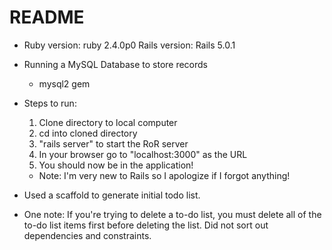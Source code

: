 # README

- Ruby version: ruby 2.4.0p0 Rails version: Rails 5.0.1

- Running a MySQL Database to store records
  * mysql2 gem

- Steps to run:
  1. Clone directory to local computer
  2. cd into cloned directory
  3. "rails server" to start the RoR server
  4. In your browser go to "localhost:3000" as the URL
  5. You should now be in the application!
    * Note: I'm very new to Rails so I apologize if I forgot anything!

- Used a scaffold to generate initial todo list.

- One note: If you're trying to delete a to-do list, you must delete all of
  the to-do list items first before deleting the list. Did not sort out dependencies and constraints.
